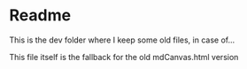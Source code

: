# Readme
This is the dev folder where I keep some old files, in case of...

This file itself is the fallback for the old mdCanvas.html version
